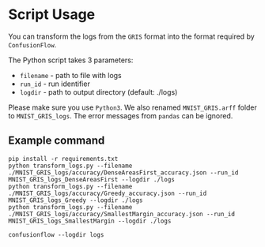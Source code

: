 # Script Usage
You can transform the logs from the `GRIS` format into the format required by `ConfusionFlow`.

The Python script takes 3 parameters:
- `filename` - path to file with logs
- `run_id` - run identifier
- `logdir` - path to output directory (default: ./logs)

Please make sure you use `Python3`. We also renamed `MNIST_GRIS.arff` folder to `MNIST_GRIS_logs`. The error messages from `pandas` can be ignored.

## Example command
```
pip install -r requirements.txt
python transform_logs.py --filename ./MNIST_GRIS_logs/accuracy/DenseAreasFirst_accuracy.json --run_id MNIST_GRIS_logs_DenseAreasFirst --logdir ./logs
python transform_logs.py --filename ./MNIST_GRIS_logs/accuracy/Greedy_accuracy.json --run_id MNIST_GRIS_logs_Greedy --logdir ./logs
python transform_logs.py --filename ./MNIST_GRIS_logs/accuracy/SmallestMargin_accuracy.json --run_id MNIST_GRIS_logs_SmallestMargin --logdir ./logs

confusionflow --logdir logs
```
